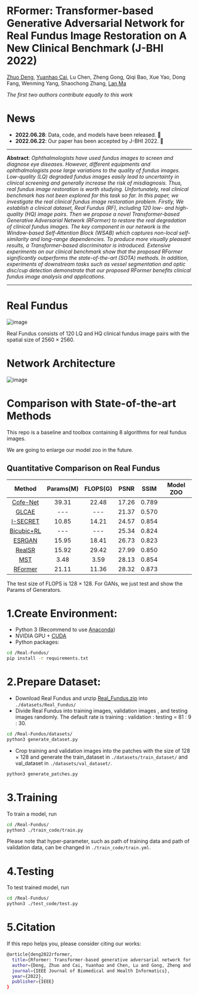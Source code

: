 # RFormer: Transformer-based Generative Adversarial Network for Real Fundus Image Restoration on A New Clinical Benchmark (J-BHI 2022)

[Zhuo Deng](https://scholar.google.com.hk/citations?user=ky6uHFAAAAAJ&hl=zh-CN), [Yuanhao Cai](https://caiyuanhao1998.github.io), Lu Chen, Zheng Gong, Qiqi Bao, Xue Yao, Dong Fang, Wenming Yang, Shaochong Zhang, [Lan Ma](https://sklco.pkusz.edu.cn/info/1030/1046.htm)

*The first two authors contribute equally to this work*
# News

+ **2022.06.28**: Data, code, and models have been released. 🐌
+ **2022.06.22**: Our paper has been accepted by J-BHI 2022. 🐌

***
**Abstract**: *Ophthalmologists have used fundus images to screen and diagnose eye diseases. However, different equipments and ophthalmologists pose large variations to the quality of fundus images. Low-quality (LQ) degraded fundus images easily lead to uncertainty in clinical screening and generally increase the risk of misdiagnosis. Thus, real fundus image restoration is worth studying. Unfortunately, real clinical benchmark has not been explored for this task so far. In this paper, we investigate the real clinical fundus image restoration problem. Firstly, We establish a clinical dataset, Real Fundus (RF), including 120 low- and high-quality (HQ) image pairs. Then we propose a novel Transformer-based Generative Adversarial Network (RFormer) to restore the real degradation of clinical fundus images. The key component in our network is the Window-based Self-Attention Block (WSAB) which captures non-local self-similarity and long-range dependencies. To produce more visually pleasant results, a Transformer-based discriminator is introduced. Extensive experiments on our clinical benchmark show that the proposed RFormer significantly outperforms the state-of-the-art (SOTA) methods. In addition, experiments of downstream tasks such as vessel segmentation and optic disc/cup detection demonstrate that our proposed RFormer benefits clinical fundus image analysis and applications.*
***

# Real Fundus
![image](https://github.com/dengzhuo-AI/Real-Fundus/blob/main/figure/dataset.png)

Real Fundus consists of 120 LQ and HQ clinical fundus image pairs with the spatial size of 2560 $\times$ 2560.

# Network Architecture
![image](https://github.com/dengzhuo-AI/Real-Fundus/blob/main/figure/pipeline.png)

# Comparison with State-of-the-art Methods

This repo is a baseline and toolbox containing 8 algorithms for real fundus images.

We are going to enlarge our model zoo in the future.

## Quantitative Comparison on Real Fundus

| Method | Params(M) | FLOPS(G) | PSNR | SSIM |  Model ZOO |
|:--------:|:--------:|:--------:|:-----:|:-----:|:-------:|
|[Cofe-Net](https://ieeexplore.ieee.org/abstract/document/9288835)|39.31|22.48|17.26|0.789|  |
|[GLCAE](https://openaccess.thecvf.com/content_ICCV_2017_workshops/papers/w43/Tian_Global_and_Local_ICCV_2017_paper.pdf) | --- | --- | 21.37 | 0.570 | |
|[I-SECRET](https://link.springer.com/chapter/10.1007/978-3-030-87237-3_9)| 10.85 | 14.21| 24.57 | 0.854|  |
| [Bicubic+RL](https://ieeexplore.ieee.org/abstract/document/5674049) | --- | --- | 25.34 | 0.824 |   |
| [ESRGAN](https://openaccess.thecvf.com/content_eccv_2018_workshops/w25/html/Wang_ESRGAN_Enhanced_Super-Resolution_Generative_Adversarial_Networks_ECCVW_2018_paper.html) | 15.95 | 18.41 | 26.73 | 0.823 |   |
| [RealSR](https://openaccess.thecvf.com/content_CVPRW_2020/html/w31/Ji_Real-World_Super-Resolution_via_Kernel_Estimation_and_Noise_Injection_CVPRW_2020_paper.html) | 15.92 | 29.42 | 27.99 | 0.850 |   |
| [MST](https://openaccess.thecvf.com/content/CVPR2022/html/Cai_Mask-Guided_Spectral-Wise_Transformer_for_Efficient_Hyperspectral_Image_Reconstruction_CVPR_2022_paper.html) | 3.48 | 3.59| 28.13 | 0.854 |    |
| [RFormer](https://arxiv.org/abs/2201.00466) | 21.11 | 11.36 | 28.32 | 0.873 |   |

The test size of FLOPS is 128 $\times$ 128. For GANs, we just test and show the Params of Generators.

# 1.Create Environment:

+ Python 3 (Recommend to use [Anaconda](https://www.anaconda.com/products/distribution#linux))
+ NVIDIA GPU + [CUDA](https://developer.nvidia.com/cuda-downloads)
+ Python packages:

```bash
cd /Real-Fundus/
pip install -r requirements.txt
```

# 2.Prepare Dataset:
+ Download Real Fundus and unzip [Real_Fundus.zip](https://github.com/dengzhuo-AI/Real-Fundus/releases/download/v.1.0.0/Real_Fundus.zip) into `./datasets/Real_Fundus/`
+ Divide Real Fundus into training images, validation images , and testing images randomly. The default rate is training : validation : testing = 81 : 9 : 30. 
```bash
cd /Real-Fundus/datasets/
python3 generate_dataset.py
```
+ Crop training and validation images into the patches with the size of 128 $\times$ 128 and generate the train_dataset in `./datasets/train_dataset/` and val_dataset in `./datasets/val_dataset/`.
```bash
python3 generate_patches.py
```
# 3.Training
To train a model, run
```bash
cd /Real-Fundus/
python3 ./train_code/train.py
```
Please note that hyper-parameter, such as path of training data and path of validation data, can be changed in `./train_code/train.yml`.

# 4.Testing
To test trained model, run
```bash
cd /Real-Fundus/
python3 ./test_code/test.py
```
# 5.Citation
If this repo helps you, please consider citing our works:
```bash
@article{deng2022rformer,
  title={Rformer: Transformer-based generative adversarial network for real fundus image restoration on a new clinical benchmark},
  author={Deng, Zhuo and Cai, Yuanhao and Chen, Lu and Gong, Zheng and Bao, Qiqi and Yao, Xue and Fang, Dong and Yang, Wenming and Zhang, Shaochong and Ma, Lan},
  journal={IEEE Journal of Biomedical and Health Informatics},
  year={2022},
  publisher={IEEE}
}
```

